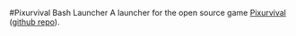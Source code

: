 #Pixurvival Bash Launcher
A launcher for the open source game [Pixurvival](https://sharkhendrix.itch.io/pixurvival) ([github repo](https://github.com/JoannickGardize/Pixurvival)).
